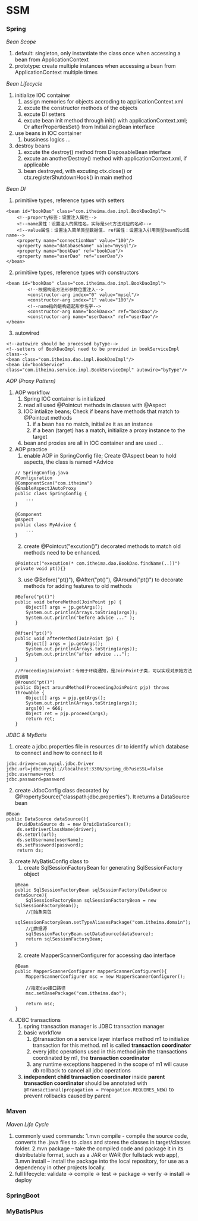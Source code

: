 # SSM
### Spring 
*Bean Scope*
1. default: singleton, only instantiate the class once when accessing a bean from ApplicationContext
2. prototype: create multiple instances when accessing a bean from ApplicationContext multiple times 

*Bean Lifecycle*
1. initialize IOC container
    1. assign memories for objects accroding to applicationContext.xml
    2. excute the constructor methods of the objects
    3. excute DI setters
    4. excute bean init method through init() with applicationContext.xml; Or afterPropertiesSet() from InitializingBean interface
2. use beans in IOC container
    1. bussiness logics ...
3. destroy beans
    1. excute the destroy() method from DisposableBean interface
    2. excute an anotherDestroy() method with applicationContext.xml, if applicable
    3. bean destroyed, with excuting ctx.close() or ctx.registerShutdownHook() in main method

*Bean DI*
1. primitiive types, reference types with setters
```
<bean id="bookDao" class="com.itheima.dao.impl.BookDaoImpl">
    <!--property标签：设置注入属性-->
    <!--name属性：设置注入的属性名，实际是set方法对应的名称-->
    <!--value属性：设置注入简单类型数据值. ref属性：设置注入引用类型bean的id或name-->
    <property name="connectionNum" value="100"/>
    <property name="databaseName" value="mysql"/>
    <property name="bookDao" ref="bookDao"/>
    <property name="userDao" ref="userDao"/>
</bean>
```
2. primitiive types, reference types with constructors
```
<bean id="bookDao" class="com.itheima.dao.impl.BookDaoImpl">
        <!--根据构造方法形参数位置注入-->
        <constructor-arg index="0" value="mysql"/>
        <constructor-arg index="1" value="100"/>
        <!--name指的是构造起形参名字-->
        <constructor-arg name="bookDaoxx" ref="bookDao"/>
        <constructor-arg name="userDaoxx" ref="userDao"/>
</bean>
```
3. autowired
```
<!--autowire should be processed byType-->
<!--setters of BookDaoImpl need to be provided in bookServiceImpl class-->
<bean class="com.itheima.dao.impl.BookDaoImpl"/>
<bean id="bookService" class="com.itheima.service.impl.BookServiceImpl" autowire="byType"/>
```

*AOP (Proxy Pattern)*
1. AOP workflow
    1. Spring IOC container is initialized
    2. read all used @Pointcut methods in classes with @Aspect
    3. IOC intialize beans; Check if beans have methods that match to @Pointcut methods
        1. if a bean has no match, initialize it as an instance
        2. if a bean (target) has a match, initialize a proxy instance to the target
    4. bean and proxies are all in IOC container and are used ...
2. AOP practice
    1. enable AOP in SpringConfig file; Create @Aspect bean to hold aspects, the class is named *Advice
    ```
    // SpringConfig.java
    @Configuration
    @ComponentScan("com.itheima")
    @EnableAspectJAutoProxy
    public class SpringConfig {
        ...
    }
    
    @Component
    @Aspect
    public class MyAdvice {
        ...
    }
    ```
    2. create @Pointcut("excution()") decorated methods to match old methods need to be enhanced.
    ```
    @Pointcut("execution(* com.itheima.dao.BookDao.findName(..))")
    private void pt(){}
    ```
    3. use @Before("pt()"), @After("pt()"), @Around("pt()") to decorate methods for adding features to old methods
    ```
    @Before("pt()")
    public void beforeMethod(JoinPoint jp) {
        Object[] args = jp.getArgs();
        System.out.println(Arrays.toString(args));
        System.out.println("before advice ..." );
    }

    @After("pt()")
    public void afterMethod(JoinPoint jp) {
        Object[] args = jp.getArgs();
        System.out.println(Arrays.toString(args));
        System.out.println("after advice ...");
    }

    //ProceedingJoinPoint：专用于环绕通知，是JoinPoint子类，可以实现对原始方法的调用
    @Around("pt()")
    public Object aroundMethod(ProceedingJoinPoint pjp) throws Throwable {
        Object[] args = pjp.getArgs();
        System.out.println(Arrays.toString(args));
        args[0] = 666;
        Object ret = pjp.proceed(args);
        return ret;
    }
    ```


*JDBC & MyBatis*
1. create a jdbc.properties file in resources dir to identify which database to connect and how to connect to it
```
jdbc.driver=com.mysql.jdbc.Driver
jdbc.url=jdbc:mysql://localhost:3306/spring_db?useSSL=false
jdbc.username=root
jdbc.password=password
```
2. create JdbcConfig class decorated by @PropertySource("classpath:jdbc.properties"). It returns a DataSource bean
```
@Bean
public DataSource dataSource(){
    DruidDataSource ds = new DruidDataSource();
    ds.setDriverClassName(driver);
    ds.setUrl(url);
    ds.setUsername(userName);
    ds.setPassword(password);
    return ds;
```
3. create MyBatisConfig class to 
    1. create SqlSessionFactoryBean for generating SqlSessionFactory object
    ```
    @Bean
    public SqlSessionFactoryBean sqlSessionFactory(DataSource dataSource){
        SqlSessionFactoryBean sqlSessionFactoryBean = new SqlSessionFactoryBean();
        //🔗抽象类包
        sqlSessionFactoryBean.setTypeAliasesPackage("com.itheima.domain");
        //🔗数据源
        sqlSessionFactoryBean.setDataSource(dataSource);
        return sqlSessionFactoryBean;
    }
    ```
    2. create MapperScannerConfigurer for accessing dao interface
    ```
    @Bean
    public MapperScannerConfigurer mapperScannerConfigurer(){
        MapperScannerConfigurer msc = new MapperScannerConfigurer();

        //指定dao接口路径
        msc.setBasePackage("com.itheima.dao");

        return msc;
    }
    ```
4. JDBC transactions
    1. spring transaction manager is JDBC transaction manager
    2. basic workflow
        1. @transaction on a service layer interface method m1 to initialize transaction for this method. m1 is called **transaction coordinator**
        2. every jdbc operations used in this method join the transactions coordinated by m1, the **transaction coordinator**
        3. any runtime exceptions happened in the scope of m1 will cause db rollback to cancel all jdbc operations
    3. **independent child transaction coordinator** inside **parent transaction coordinator** should be annotated with 
    ```@Transactional(propagation = Propagation.REQUIRES_NEW)``` to prevent rollbacks caused by parent
  
### Maven
*Maven Life Cycle*
1. commonly used commands:
    1.mvn compile - compile the source code, converts the .java files to .class and stores the classes in target/classes folder.
    2.mvn package – take the compiled code and package it in its distributable format, such as a JAR or WAR (for fullstack web app),
    3.mvn install – install the package into the local repository, for use as a dependency in other projects locally.
2. full lifecycle: validate -> compile -> test -> package -> verify -> install -> deploy
    
### SpringBoot 
### MyBatisPlus
